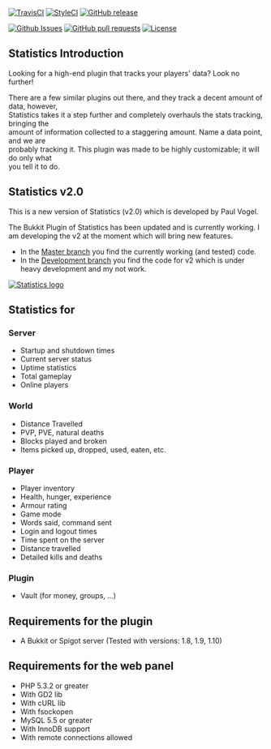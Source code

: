 [![TravisCI](https://img.shields.io/travis/pavog/Statistics-Bukkit-Plugin/master.svg?style=flat-square)](https://travis-ci.org/pavog/Statistics-Bukkit-Plugin)
[![StyleCI](https://styleci.io/repos/71280436/shield?branch=master)](https://styleci.io/repos/71280436)
[![GitHub release](https://img.shields.io/github/release/pavog/Statistics-Bukkit-Plugin.svg?style=flat-square)](https://github.com/pavog/Statistics-Bukkit-Plugin/releases)

[![Github Issues](https://img.shields.io/github/issues-raw/pavog/Statistics-Bukkit-Plugin.svg?style=flat-square)](https://github.com/pavog/Statistics-Bukkit-Plugin/issues)
[![GitHub pull requests](https://img.shields.io/github/issues-pr/pavog/Statistics-Bukkit-Plugin.svg?style=flat-square)](https://github.com/pavog/Statistics-Bukkit-Plugin/pulls)
[![License](https://img.shields.io/github/license/pavog/Statistics-Bukkit-Plugin.svg?style=flat-square)](https://github.com/pavog/Statistics-Bukkit-Plugin/)


## Statistics Introduction ##

Looking for a high-end plugin that tracks your players' data? Look no further!

There are a few similar plugins out there, and they track a decent amount of data, however,  
Statistics takes it a step further and completely overhauls the stats tracking, bringing the  
amount of information collected to a staggering amount. Name a data point, and we are  
probably tracking it. This plugin was made to be highly customizable; it will do only what  
you tell it to do.

## Statistics v2.0 ##

This is a new version of Statistics (v2.0) which is developed by Paul <pavog> Vogel.

The Bukkit Plugin of Statistics has been updated and is currently working. I am developing the v2 at the moment which will bring new features.
 - In the [Master branch](https://github.com/pavog/Statistics-Bukkit-Plugin "master branch") you find the currently working (and tested) code.
 - In the [Development branch](https://github.com/pavog/Statistics-Bukkit-Plugin/tree/dev "dev branch") you find the code for v2 which is under heavy development and my not work.

[![Statistics logo](https://dev.bukkit.org/media/images/56/243/dbo-1.png)](https://dev.bukkit.org/bukkit-plugins/statistics/)

## Statistics for ##

### Server ###
 - Startup and shutdown times
 - Current server status
 - Uptime statistics
 - Total gameplay
 - Online players
 
### World ###
 - Distance Travelled
 - PVP, PVE, natural deaths
 - Blocks played and broken
 - Items picked up, dropped, used, eaten, etc.
 
### Player ###
 - Player inventory
 - Health, hunger, experience
 - Armour rating
 - Game mode
 - Words said, command sent
 - Login and logout times
 - Time spent on the server
 - Distance travelled
 - Detailed kills and deaths
 
### Plugin ### 
 - Vault (for money, groups, ...)

## Requirements for the plugin ##

 - A Bukkit or Spigot server (Tested with versions: 1.8, 1.9, 1.10)
 
## Requirements for the web panel ##

 - PHP 5.3.2 or greater
 - With GD2 lib
 - With cURL lib
 - With fsockopen
 - MySQL 5.5 or greater
 - With InnoDB support
 - With remote connections allowed

